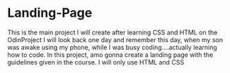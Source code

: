# Landing-Page
This is the main project I will create after learning CSS and HTML on the OdinProject
I will look back one day and remember this day, when my son was awake using my phone, while I was busy coding....actually learning how to code.
In this project, amo gonna create a landing page with the guidelines given in the course. I will only use HTML and CSS
